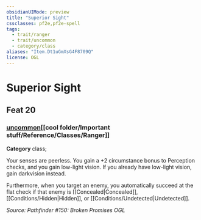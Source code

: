 ```yaml
---
obsidianUIMode: preview
title: "Superior Sight"
cssclasses: pf2e,pf2e-spell
tags:
  - trait/ranger
  - trait/uncommon
  - category/class
aliases: "Item.Dt1uGmXsG4F8709Q"
license: OGL
---
```

# Superior Sight
## Feat 20
### [uncommon](cool%20folder/Important%20stuff/Bestiary/zz_traits/uncommon.md "Uncommon Rarity Trait")[[cool folder/Important stuff/Reference/Classes/Ranger]]

**Category** class; 




Your senses are peerless. You gain a +2 circumstance bonus to Perception checks, and you gain low-light vision. If you already have low-light vision, gain darkvision instead.

Furthermore, when you target an enemy, you automatically succeed at the flat check if that enemy is [[Concealed|Concealed]], [[Conditions/Hidden|Hidden]], or [[Conditions/Undetected|Undetected]].

*Source: Pathfinder #150: Broken Promises*
*OGL*